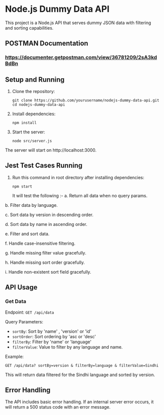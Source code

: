 # Node.js Dummy Data API

This project is a Node.js API that serves dummy JSON data with filtering and sorting capabilities.

## POSTMAN Documentation

### https://documenter.getpostman.com/view/36781209/2sA3kdBdBn

## Setup and Running

1. Clone the repository:
   ```
   git clone https://github.com/yourusername/nodejs-dummy-data-api.git
   cd nodejs-dummy-data-api
   ```

2. Install dependencies:
   ```
   npm install
   ```

3. Start the server:
   ```
   node src/server.js
   ```

The server will start on http://localhost:3000.

## Jest Test Cases Running
1. Run this command in root directory after installing dependencies:
   ```
   npm start
   ```
   It will test the following :-
a. Return all data when no query params.

b. Filter data by language.

c. Sort data by version in descending order.

d. Sort data by name in ascending order.

e. Filter and sort data.

f. Handle case-insensitive filtering.

g. Handle missing filter value gracefully.

h. Handle missing sort order gracefully.

i. Handle non-existent sort field gracefully.


## API Usage

### Get Data

Endpoint: `GET /api/data`

Query Parameters:
- `sortBy`: Sort by 'name' , 'version' or 'id'
- `sortOrder`: Sort ordering by 'asc or 'desc'
- `filterBy`: Filter by 'name' or 'language'
- `filterValue`: Value to filter by any language and name.

Example:
```
GET /api/data? sortBy=version & filterBy=language & filterValue=Sindhi
```

This will return data filtered for the Sindhi language and sorted by version.

## Error Handling

The API includes basic error handling. If an internal server error occurs, it will return a 500 status code with an error message.
